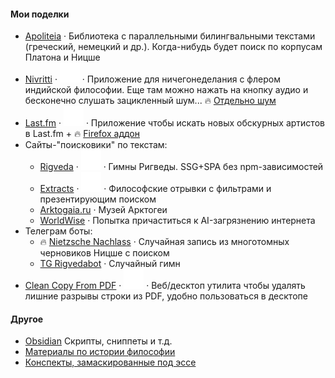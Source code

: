 #### Мои поделки
- [Apoliteia](https://apoliteia.ru) · Библиотека с параллельными билингвальными текстами (греческий, немецкий и др.). Когда-нибудь будет поиск по корпусам Платона и Ницше
- [Nivritti](https://nivritti.vercel.app/) · [![GitHub Logo](https://github.com/siebentod/siebentod/blob/main/assets/github.svg)](https://github.com/siebentod/nivritti) · Приложение для ничегонеделания с флером индийской философии. Еще там можно нажать на кнопку аудио и бесконечно слушать зацикленный шум... 🔥 [Отдельно шум](https://noise-mc.ru)
- [Last.fm](https://lastfm-obscure-artists.vercel.app/) · [![GitHub Logo](https://github.com/siebentod/siebentod/blob/main/assets/github.svg)](https://github.com/siebentod/lastfm-obscure-artists) · Приложение чтобы искать новых обскурных артистов в Last.fm + 🔥 [Firefox аддон](https://addons.mozilla.org/en-US/firefox/addon/last-fm-get-obscure-artists/)
- Сайты-"поисковики" по текстам:
  - [Rigveda](https://rigveda-hymns.vercel.app/) · [![GitHub Logo](https://github.com/siebentod/siebentod/blob/main/assets/github.svg)](https://github.com/siebentod/rigveda-purejs) · Гимны Ригведы. SSG+SPA без npm-зависимостей
  - [Extracts](https://philosophy-extracts.vercel.app/) · [![GitHub Logo](https://github.com/siebentod/siebentod/blob/main/assets/github.svg)](https://github.com/siebentod/philosophy-extracts) · Философские отрывки с фильтрами и презентирующим поиском
  - [Arktogaia.ru](https://arktogaia.ru) · Музей Арктогеи
  - [WorldWise](https://worldwise.ru/) · Попытка причаститься к AI-загрязнению интернета
- Телеграм боты:
  - 🔥 [Nietzsche Nachlass](https://t.me/nietzschenachlass_bot) · Случайная запись из многотомных черновиков Ницше с поиском
  - [TG Rigvedabot](https://t.me/rigvedabot_bot) · Случайный гимн
- [Clean Copy From PDF](https://github.com/siebentod/clean-copy-from-pdf/releases) · [![GitHub Logo](https://github.com/siebentod/siebentod/blob/main/assets/github.svg)](https://github.com/siebentod/clean-copy-from-pdf) · Веб/десктоп утилита чтобы удалять лишние разрывы строки из PDF, удобно пользоваться в десктопе

#### Другое
- [Obsidian](https://github.com/siebentod/obsidian-snippets) Скрипты, сниппеты и т.д.
- [Материалы по истории философии](https://github.com/siebentod/history-of-philosophy)
- [Конспекты, замаскированные под эссе](https://dzen.ru/phil)
